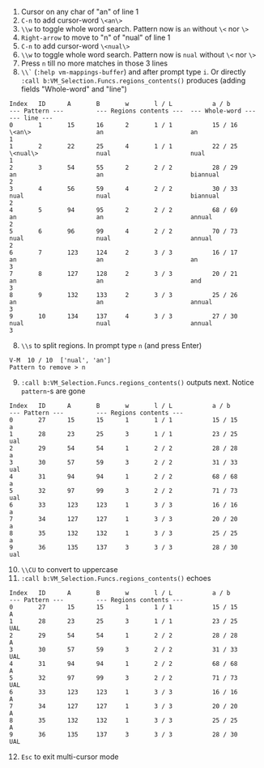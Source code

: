 1. Cursor on any char of "an" of line 1
2. `C-n` to add cursor-word `\<an\>`
3. `\\w` to toggle whole word search. Pattern now is `an` without `\<` nor `\>`
4. `Right-arrow` to move to "n" of "nual" of line 1
5. `C-n` to add cursor-word `\<nual\>`
6. `\\w` to toggle whole word search. Pattern now is `nual` without `\<` nor `\>`
7. Press `n` till no more matches in those 3 lines
8. <code>\\\\\`</code> (`:help vm-mappings-buffer`) and after prompt type `i`. Or directly `:call b:VM_Selection.Funcs.regions_contents()` produces (adding fields "Whole-word" and "line")

```
Index   ID      A       B       w       l / L           a / b            --- Pattern ---         --- Regions contents ---  --- Whole-word ---  --- line ---
0       1       15      16      2       1 / 1           15 / 16         \<an\>                  an                        an                   1
1       2       22      25      4       1 / 1           22 / 25         \<nual\>                nual                      nual                 1
2       3       54      55      2       2 / 2           28 / 29         an                      an                        biannual             2
3       4       56      59      4       2 / 2           30 / 33         nual                    nual                      biannual             2
4       5       94      95      2       2 / 2           68 / 69         an                      an                        annual               2
5       6       96      99      4       2 / 2           70 / 73         nual                    nual                      annual               2
6       7       123     124     2       3 / 3           16 / 17         an                      an                        an                   3
7       8       127     128     2       3 / 3           20 / 21         an                      an                        and                  3
8       9       132     133     2       3 / 3           25 / 26         an                      an                        annual               3
9       10      134     137     4       3 / 3           27 / 30         nual                    nual                      annual               3
```

8. `\\s` to split regions. In prompt type `n` (and press Enter)

```
V-M  10 / 10  ['nual', 'an']
Pattern to remove > n
```

9. `:call b:VM_Selection.Funcs.regions_contents()` outputs next. Notice `pattern`-s are gone

```
Index   ID      A       B       w       l / L           a / b            --- Pattern ---         --- Regions contents ---
0       27      15      15      1       1 / 1           15 / 15                                 a
1       28      23      25      3       1 / 1           23 / 25                                 ual
2       29      54      54      1       2 / 2           28 / 28                                 a
3       30      57      59      3       2 / 2           31 / 33                                 ual
4       31      94      94      1       2 / 2           68 / 68                                 a
5       32      97      99      3       2 / 2           71 / 73                                 ual
6       33      123     123     1       3 / 3           16 / 16                                 a
7       34      127     127     1       3 / 3           20 / 20                                 a
8       35      132     132     1       3 / 3           25 / 25                                 a
9       36      135     137     3       3 / 3           28 / 30                                 ual
```

10. `\\CU` to convert to uppercase
11. `:call b:VM_Selection.Funcs.regions_contents()` echoes

```
Index   ID      A       B       w       l / L           a / b            --- Pattern ---         --- Regions contents ---
0       27      15      15      1       1 / 1           15 / 15                                 A
1       28      23      25      3       1 / 1           23 / 25                                 UAL
2       29      54      54      1       2 / 2           28 / 28                                 A
3       30      57      59      3       2 / 2           31 / 33                                 UAL
4       31      94      94      1       2 / 2           68 / 68                                 A
5       32      97      99      3       2 / 2           71 / 73                                 UAL
6       33      123     123     1       3 / 3           16 / 16                                 A
7       34      127     127     1       3 / 3           20 / 20                                 A
8       35      132     132     1       3 / 3           25 / 25                                 A
9       36      135     137     3       3 / 3           28 / 30                                 UAL
```

12. `Esc` to exit multi-cursor mode
